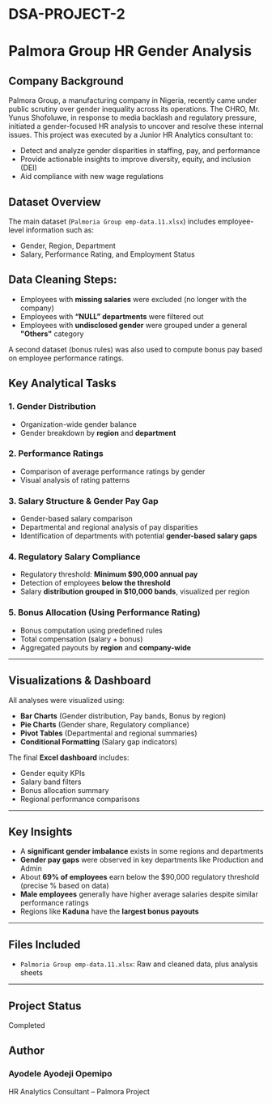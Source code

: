 # DSA-PROJECT-2
# Palmora Group HR Gender Analysis

##  Company Background
Palmora Group, a manufacturing company in Nigeria, recently came under public scrutiny over gender inequality across its operations. The CHRO, Mr. Yunus Shofoluwe, in response to media backlash and regulatory pressure, initiated a gender-focused HR analysis to uncover and resolve these internal issues.
This project was executed by a Junior HR Analytics consultant to:

* Detect and analyze gender disparities in staffing, pay, and performance
* Provide actionable insights to improve diversity, equity, and inclusion (DEI)
* Aid compliance with new wage regulations

##  Dataset Overview

The main dataset (`Palmoria Group emp-data.11.xlsx`) includes employee-level information such as:

* Gender, Region, Department
* Salary, Performance Rating, and Employment Status

## Data Cleaning Steps:

* Employees with **missing salaries** were excluded (no longer with the company)
* Employees with **“NULL” departments** were filtered out
* Employees with **undisclosed gender** were grouped under a general **"Others"** category

A second dataset (bonus rules) was also used to compute bonus pay based on employee performance ratings.

##  Key Analytical Tasks

### 1. Gender Distribution

* Organization-wide gender balance
* Gender breakdown by **region** and **department**

### 2. Performance Ratings

* Comparison of average performance ratings by gender
* Visual analysis of rating patterns

### 3. Salary Structure & Gender Pay Gap

* Gender-based salary comparison
* Departmental and regional analysis of pay disparities
* Identification of departments with potential **gender-based salary gaps**

### 4. Regulatory Salary Compliance

* Regulatory threshold: **Minimum \$90,000 annual pay**
* Detection of employees **below the threshold**
* Salary **distribution grouped in \$10,000 bands**, visualized per region

### 5. Bonus Allocation (Using Performance Rating)

* Bonus computation using predefined rules
* Total compensation (salary + bonus)
* Aggregated payouts by **region** and **company-wide**

---

## Visualizations & Dashboard

All analyses were visualized using:

* **Bar Charts** (Gender distribution, Pay bands, Bonus by region)
* **Pie Charts** (Gender share, Regulatory compliance)
* **Pivot Tables** (Departmental and regional summaries)
* **Conditional Formatting** (Salary gap indicators)

The final **Excel dashboard** includes:

* Gender equity KPIs
* Salary band filters
* Bonus allocation summary
* Regional performance comparisons

---

## Key Insights

* A **significant gender imbalance** exists in some regions and departments
* **Gender pay gaps** were observed in key departments like Production and Admin
* About **69% of employees** earn below the \$90,000 regulatory threshold (precise % based on data)
* **Male employees** generally have higher average salaries despite similar performance ratings
* Regions like **Kaduna** have the **largest bonus payouts**

---

##  Files Included

* `Palmoria Group emp-data.11.xlsx`: Raw and cleaned data, plus analysis sheets

---

## Project Status

Completed

##  Author

### Ayodele Ayodeji Opemipo
HR Analytics Consultant – Palmora Project
